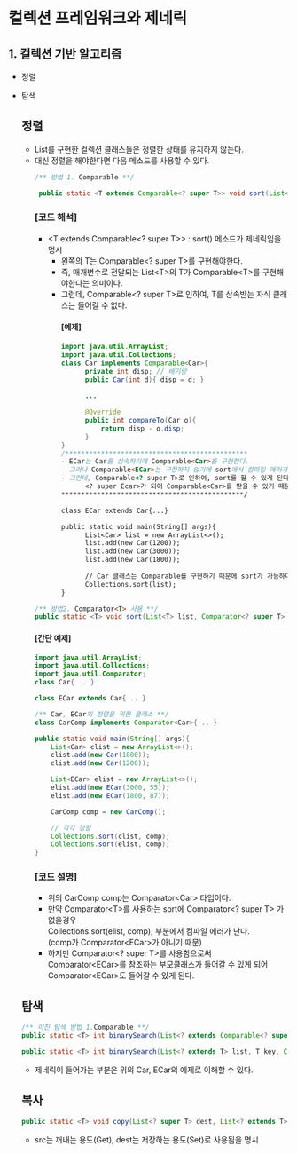 # 컬렉션 프레임워크와 제네릭
## 1. 컬렉션 기반 알고리즘
- 정렬
- 탐색
    ## 정렬
    - List<E>를 구현한 컬렉션 클래스들은 정렬한 상태를 유지하지 않는다.
    - 대신 정렬을 해야한다면 다음 메소드를 사용할 수 있다.
      ```java
      /** 방법 1. Comparable **/
      
       public static <T extends Comparable<? super T>> void sort(List<T> list)
      ```
      ### [코드 해석]
      - <T extends Comparable<? super T>> : sort() 메소드가 제네릭임을 명시
        - 왼쪽의 T는 Comparable<? super T>를 구현해야한다.
        - 즉, 매개변수로 전달되는 List\<T>의 T가 Comparable\<T>를 구현해야한다는 의미이다.
        - 그런데, Comparable<? super T>로 인하여, T를 상속받는 자식 클래스는 들어갈 수 없다.
          #### [예제]
          ```java
          import java.util.ArrayList;
          import java.util.Collections;           
          class Car implements Comparable<Car>{
                private int disp; // 배기량
                public Car(int d){ disp = d; }
                
                ...      
          
                @Override
                public int compareTo(Car o){
                    return disp - o.disp;
                }
          }
          /**********************************************
          - ECar는 Car를 상속하기에 Comparable<Car>를 구현한다.
          - 그러나 Comparable<ECar>는 구현하지 않기에 sort에서 컴파일 에러가 난다.
          - 그런데, Comparable<? super T>로 인하여, sort를 할 수 있게 된다.
                <? super Ecar>가 되어 Comparable<Car>를 받을 수 있기 때문
          **********************************************/
          
          class ECar extends Car{...}
          
          public static void main(String[] args){
                List<Car> list = new ArrayList<>();
                list.add(new Car(1200));
                list.add(new Car(3000));
                list.add(new Car(1800));
                
                // Car 클래스는 Comparable를 구현하기 때문에 sort가 가능하다.
                Collections.sort(list);
          }
          ```
      ```java
      /** 방법2. Comparator<T> 사용 **/
      public static <T> void sort(List<T> list, Comparator<? super T> c)
      ```
        #### [간단 예제]
        ```java
        import java.util.ArrayList;
        import java.util.Collections;
        import java.util.Comparator;
        class Car{ .. }
        
        class ECar extends Car{ .. }
        
        /** Car, ECar의 정렬을 위한 클래스 **/
        class CarComp implements Comparator<Car>{ .. }
      
        public static void main(String[] args){
            List<Car> clist = new ArrayList<>();
            clist.add(new Car(1800));
            clist.add(new Car(1200));
      
            List<ECar> elist = new ArrayList<>();
            elist.add(new ECar(3000, 55));
            elist.add(new ECar(1800, 87));
      
            CarComp comp = new CarComp();
      
            // 각각 정렬
            Collections.sort(clist, comp);
            Collections.sort(elist, comp);
        }
        ```
        ### [코드 설명]
        - 위의 CarComp comp는 Comparator\<Car> 타입이다.
        - 만약 Comparator\<T>를 사용하는 sort에 Comparator<? super T> 가 없을경우<br>
        Collections.sort(elist, comp); 부분에서 컴파일 에러가 난다. <br>
        (comp가 Comparator\<ECar>가 아니기 때문)
        - 하지만 Comparator<? super T>를 사용함으로써 <br>
        Comparator\<ECar>를 참조하는 부모클래스가 들어갈 수 있게 되어 <br>
        Comparator\<ECar>도 들어갈 수 있게 된다.
    ## 탐색
    ```java
    /** 이진 탐색 방법 1.Comparable **/
    public static <T> int binarySearch(List<? extends Comparable<? super T>> list, T key)
    ```
    ```java
    public static <T> int binarySearch(List<? extends T> list, T key, Comparator<? super T> c)
    ```
    - 제네릭이 들어가는 부분은 위의 Car, ECar의 예제로 이해할 수 있다.
    
    ## 복사
    ```java
    public static <T> void copy(List<? super T> dest, List<? extends T> src)
    ```
    - src는 꺼내는 용도(Get), dest는 저장하는 용도(Set)로 사용됨을 명시
    
    